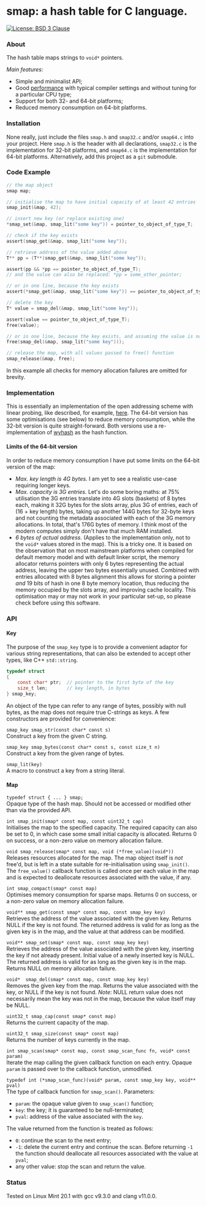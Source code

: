 # smap: a hash table for C language.

[![License: BSD 3 Clause](https://img.shields.io/badge/License-BSD_3--Clause-yellow.svg)](https://opensource.org/licenses/BSD-3-Clause)

### About
The hash table maps strings to `void*` pointers.

_Main features:_
* Simple and minimalist API;
* Good [performance](bench64.md) with typical compiler settings and without tuning for a particular CPU type;
* Support for both 32- and 64-bit platforms;
* Reduced memory consumption on 64-bit platforms.

### Installation
None really, just include the files `smap.h` and `smap32.c` and/or `smap64.c` into your project.
Here `smap.h` is the header with all declarations, `smap32.c` is the implementation for 32-bit
platforms, and `smap64.c` is the implementation for 64-bit platforms. Alternatively, add this
project as a `git` submodule.

### Code Example
```c
// the map object
smap map;

// initialise the map to have initial capacity of at least 42 entries
smap_init(&map, 42);

// insert new key (or replace existing one)
*smap_set(&map, smap_lit("some key")) = pointer_to_object_of_type_T;

// check if the key exists
assert(smap_get(&map, smap_lit("some key"));

// retrieve address of the value added above
T** pp = (T**)smap_get(&map, smap_lit("some key"));

assert(pp && *pp == pointer_to_object_of_type_T);
// and the value can also be replaced: *pp = some_other_pointer;

// or in one line, because the key exists
assert(*smap_get(&map, smap_lit("some key")) == pointer_to_object_of_type_T);

// delete the key
T* value = smap_del(&map, smap_lit("some key"));

assert(value == pointer_to_object_of_type_T);
free(value);

// or in one line, because the key exists, and assuming the value is not NULL
free(smap_del(&map, smap_lit("some key")));

// release the map, with all values passed to free() function
smap_release(&map, free);
```
In this example all checks for memory allocation failures are omitted for brevity.

### Implementation
This is essentially an implementation of the open addressing scheme with linear probing,
like described, for example, [here](https://en.wikipedia.org/wiki/Open_addressing). The 64-bit
version has some optimisations (see below) to reduce memory consumption, while the 32-bit version
is quite straight-forward. Both versions use a re-implementation of
[wyhash](https://github.com/wangyi-fudan/wyhash) as the hash function.

#### Limits of the 64-bit version
In order to reduce memory consumption I have put some limits on the 64-bit version of the map:
* _Max. key length is 4G bytes._ I am yet to see a realistic use-case requiring longer keys.
* _Max. capacity is 3G entries._ Let's do some boring maths: at 75% utilisation the 3G entries translate
into 4G slots (baskets) of 8 bytes each, making it 32G bytes for the slots array, plus 3G of entries,
each of (16 + key length) bytes, taking up another 144G bytes for 32-byte keys and not counting
the metadata associated with each of the 3G memory allocations. In total, that's 176G bytes of memory.
I think most of the modern computes simply don't have that much RAM installed.
* _6 bytes of actual address._ (Applies to the implementation only, not to the `void*` values stored
in the map). This is a tricky one. It is based on the observation that on most mainstream platforms
when compiled for default memory model and with default linker script, the memory allocator returns
pointers with only 6 bytes representing the actual address, leaving the upper two bytes essentially
unused. Combined with entries allocated with 8 bytes alignment this allows for storing a pointer _and_
19 bits of hash in one 8 byte memory location, thus reducing the memory occupied by the slots array, and
improving cache locality. This optimisation may or may not work in your particular set-up, so please
check before using this software.

### API

#### Key
The purpose of the `smap_key` type is to provide a convenient adaptor for various string
representations, that can also be extended to accept other types, like C++ `std::string`.

```c
typedef struct
{
    const char* ptr;  // pointer to the first byte of the key
    size_t len;       // key length, in bytes
} smap_key;
```
An object of the type can refer to any range of bytes, possibly with null bytes, as the map does
not require true C-strings as keys. A few constructors are provided for convenience:

`smap_key smap_str(const char* const s)`<br>
Construct a key from the given C string.

`smap_key smap_bytes(const char* const s, const size_t n)`<br>
Construct a key from the given range of bytes.

`smap_lit(key)`<br>
A macro to construct a key from a string literal.

#### Map

`typedef struct { ... } smap;`<br>
Opaque type of the hash map. Should not be accessed or modified other than via the provided API.

`int smap_init(smap* const map, const uint32_t cap)`<br>
Initialises the map to the specified capacity. The required capacity can also be set to 0, in
which case some small initial capacity is allocated. Returns 0 on success, or a non-zero value
on memory allocation failure.

`void smap_release(smap* const map, void (*free_value)(void*))`<br>
Releases resources allocated for the map. The map object itself is _not_ free'd, but is left in
a state suitable for re-initialisation using `smap_init()`. The `free_value()` callback function
is called once per each value in the map and is expected to deallocate resources associated with
the value, if any.

`int smap_compact(smap* const map)`<br>
Optimises memory consumption for sparse maps. Returns 0 on success, or a non-zero value on
memory allocation failure.

`void** smap_get(const smap* const map, const smap_key key)`<br>
Retrieves the address of the value associated with the given key. Returns NULL if the
key is not found. The returned address is valid for as long as the given key is in the map,
and the value at that address can be modified.

`void** smap_set(smap* const map, const smap_key key)`<br>
Retrieves the address of the value associated with the given key, inserting the key if not already
present. Initial value of a newly inserted key is NULL. The returned address is valid for as long
as the given key is in the map. Returns NULL on memory allocation failure.

`void*  smap_del(smap* const map, const smap_key key)`<br>
Removes the given key from the map. Returns the value associated with the key, or NULL if the
key is not found. _Note_: NULL return value does not necessarily mean the key was not in the map,
because the value itself may be NULL.

`uint32_t smap_cap(const smap* const map)`<br>
Returns the current capacity of the map.

`uint32_t smap_size(const smap* const map)`<br>
Returns the number of keys currently in the map.

`int smap_scan(smap* const map, const smap_scan_func fn, void* const param)`<br>
Iterate the map calling the given callback function on each entry. Opaque `param` is passed
over to the callback function, unmodified.

`typedef int (*smap_scan_func)(void* param, const smap_key key, void** pval)`<br>
The type of callback function for `smap_scan()`. Parameters:
* `param`: the opaque value given to `smap_scan()` function;
* `key`: the key; it is guaranteed to be null-terminated;
* `pval`: address of the value associated with the `key`.

The value returned from the function is treated as follows:
* `0`: continue the scan to the next entry;
* `-1`: delete the current entry and continue the scan. Before returning `-1` the function
should deallocate all resources associated with the value at `pval`;
* any other value: stop the scan and return the value.

### Status
Tested on Linux Mint 20.1 with gcc v9.3.0 and clang v11.0.0.
